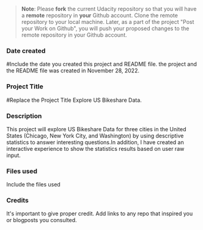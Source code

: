 >**Note**: Please **fork** the current Udacity repository so that you will have a **remote** repository in **your** Github account. Clone the remote repository to your local machine. Later, as a part of the project "Post your Work on Github", you will push your proposed changes to the remote repository in your Github account.

### Date created
#Include the date you created this project and README file.
the project and the README file was created in November 28, 2022.


### Project Title
#Replace the Project Title
Explore US Bikeshare Data.

### Description
This project will explore US Bikeshare Data for three cities in the United States (Chicago, New York City, and Washington) by using descriptive statistics to answer interesting questions.In addition, I have created an interactive experience to show the statistics results based on user raw input. 

### Files used
Include the files used

### Credits
It's important to give proper credit. Add links to any repo that inspired you or blogposts you consulted.
